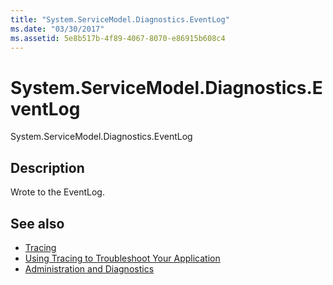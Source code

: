 ```yaml
---
title: "System.ServiceModel.Diagnostics.EventLog"
ms.date: "03/30/2017"
ms.assetid: 5e8b517b-4f89-4067-8070-e86915b608c4
---
```

# System.ServiceModel.Diagnostics.EventLog
System.ServiceModel.Diagnostics.EventLog  
  
## Description  
 Wrote to the EventLog.  
  
## See also
- [Tracing](../../../../../docs/framework/wcf/diagnostics/tracing/index.md)
- [Using Tracing to Troubleshoot Your Application](../../../../../docs/framework/wcf/diagnostics/tracing/using-tracing-to-troubleshoot-your-application.md)
- [Administration and Diagnostics](../../../../../docs/framework/wcf/diagnostics/index.md)
